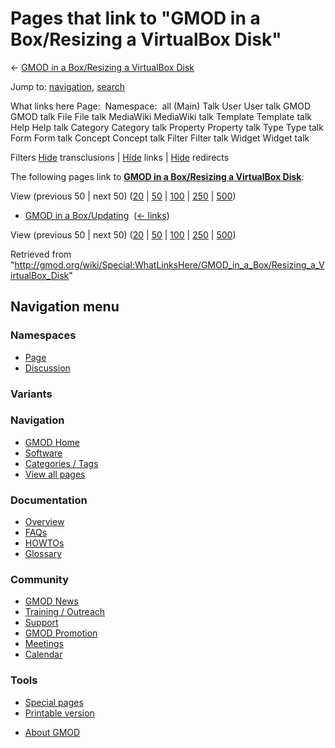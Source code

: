 <div id="mw-page-base" class="noprint">

</div>

<div id="mw-head-base" class="noprint">

</div>

<div id="content" class="mw-body" role="main">

<span id="top"></span>

<div id="mw-js-message" style="display:none;">

</div>



# <span dir="auto">Pages that link to "GMOD in a Box/Resizing a VirtualBox Disk"</span>

<div id="bodyContent">

<div id="contentSub">

← [GMOD in a Box/Resizing a VirtualBox
Disk](/wiki/GMOD_in_a_Box/Resizing_a_VirtualBox_Disk "GMOD in a Box/Resizing a VirtualBox Disk")

</div>

<div id="jump-to-nav" class="mw-jump">

Jump to: [navigation](#mw-navigation), [search](#p-search)

</div>

<div id="mw-content-text">

What links here Page:  Namespace:  all (Main) Talk User User talk GMOD
GMOD talk File File talk MediaWiki MediaWiki talk Template Template talk
Help Help talk Category Category talk Property Property talk Type Type
talk Form Form talk Concept Concept talk Filter Filter talk Widget
Widget talk

Filters
[Hide](/mediawiki/index.php?title=Special:WhatLinksHere/GMOD_in_a_Box/Resizing_a_VirtualBox_Disk&hidetrans=1 "Special:WhatLinksHere/GMOD in a Box/Resizing a VirtualBox Disk")
transclusions \|
[Hide](/mediawiki/index.php?title=Special:WhatLinksHere/GMOD_in_a_Box/Resizing_a_VirtualBox_Disk&hidelinks=1 "Special:WhatLinksHere/GMOD in a Box/Resizing a VirtualBox Disk")
links \|
[Hide](/mediawiki/index.php?title=Special:WhatLinksHere/GMOD_in_a_Box/Resizing_a_VirtualBox_Disk&hideredirs=1 "Special:WhatLinksHere/GMOD in a Box/Resizing a VirtualBox Disk")
redirects

The following pages link to **[GMOD in a Box/Resizing a VirtualBox
Disk](/wiki/GMOD_in_a_Box/Resizing_a_VirtualBox_Disk "GMOD in a Box/Resizing a VirtualBox Disk")**:

View (previous 50 \| next 50)
([20](/mediawiki/index.php?title=Special:WhatLinksHere/GMOD_in_a_Box/Resizing_a_VirtualBox_Disk&limit=20 "Special:WhatLinksHere/GMOD in a Box/Resizing a VirtualBox Disk")
\|
[50](/mediawiki/index.php?title=Special:WhatLinksHere/GMOD_in_a_Box/Resizing_a_VirtualBox_Disk&limit=50 "Special:WhatLinksHere/GMOD in a Box/Resizing a VirtualBox Disk")
\|
[100](/mediawiki/index.php?title=Special:WhatLinksHere/GMOD_in_a_Box/Resizing_a_VirtualBox_Disk&limit=100 "Special:WhatLinksHere/GMOD in a Box/Resizing a VirtualBox Disk")
\|
[250](/mediawiki/index.php?title=Special:WhatLinksHere/GMOD_in_a_Box/Resizing_a_VirtualBox_Disk&limit=250 "Special:WhatLinksHere/GMOD in a Box/Resizing a VirtualBox Disk")
\|
[500](/mediawiki/index.php?title=Special:WhatLinksHere/GMOD_in_a_Box/Resizing_a_VirtualBox_Disk&limit=500 "Special:WhatLinksHere/GMOD in a Box/Resizing a VirtualBox Disk"))

- [GMOD in a
  Box/Updating](/wiki/GMOD_in_a_Box/Updating "GMOD in a Box/Updating") ‎
  <span class="mw-whatlinkshere-tools">([←
  links](/mediawiki/index.php?title=Special:WhatLinksHere&target=GMOD+in+a+Box%2FUpdating "Special:WhatLinksHere"))</span>

View (previous 50 \| next 50)
([20](/mediawiki/index.php?title=Special:WhatLinksHere/GMOD_in_a_Box/Resizing_a_VirtualBox_Disk&limit=20 "Special:WhatLinksHere/GMOD in a Box/Resizing a VirtualBox Disk")
\|
[50](/mediawiki/index.php?title=Special:WhatLinksHere/GMOD_in_a_Box/Resizing_a_VirtualBox_Disk&limit=50 "Special:WhatLinksHere/GMOD in a Box/Resizing a VirtualBox Disk")
\|
[100](/mediawiki/index.php?title=Special:WhatLinksHere/GMOD_in_a_Box/Resizing_a_VirtualBox_Disk&limit=100 "Special:WhatLinksHere/GMOD in a Box/Resizing a VirtualBox Disk")
\|
[250](/mediawiki/index.php?title=Special:WhatLinksHere/GMOD_in_a_Box/Resizing_a_VirtualBox_Disk&limit=250 "Special:WhatLinksHere/GMOD in a Box/Resizing a VirtualBox Disk")
\|
[500](/mediawiki/index.php?title=Special:WhatLinksHere/GMOD_in_a_Box/Resizing_a_VirtualBox_Disk&limit=500 "Special:WhatLinksHere/GMOD in a Box/Resizing a VirtualBox Disk"))

</div>

<div class="printfooter">

Retrieved from
"<http://gmod.org/wiki/Special:WhatLinksHere/GMOD_in_a_Box/Resizing_a_VirtualBox_Disk>"

</div>

<div id="catlinks" class="catlinks catlinks-allhidden">

</div>

<div class="visualClear">

</div>

</div>

</div>

<div id="mw-navigation">

## Navigation menu

<div id="mw-head">



<div id="left-navigation">

<div id="p-namespaces" class="vectorTabs" role="navigation"
aria-labelledby="p-namespaces-label">

### Namespaces

- <span id="ca-nstab-main"><a href="/wiki/GMOD_in_a_Box/Resizing_a_VirtualBox_Disk" accesskey="c"
  title="View the content page [c]">Page</a></span>
- <span id="ca-talk"><a
  href="/mediawiki/index.php?title=Talk:GMOD_in_a_Box/Resizing_a_VirtualBox_Disk&amp;action=edit&amp;redlink=1"
  accesskey="t"
  title="Discussion about the content page [t]">Discussion</a></span>

</div>

<div id="p-variants" class="vectorMenu emptyPortlet" role="navigation"
aria-labelledby="p-variants-label">

### 

### Variants[](#)

<div class="menu">

</div>

</div>

</div>





</div>

</div>

</div>

<div id="mw-panel">

<div id="p-logo" role="banner">

<a href="/wiki/Main_Page"
style="background-image: url(http://gmod.org/images/GMOD-cogs.png);"
title="Visit the main page"></a>

</div>

<div id="p-Navigation" class="portal" role="navigation"
aria-labelledby="p-Navigation-label">

### Navigation

<div class="body">

- <span id="n-GMOD-Home">[GMOD Home](/wiki/Main_Page)</span>
- <span id="n-Software">[Software](/wiki/GMOD_Components)</span>
- <span id="n-Categories-.2F-Tags">[Categories /
  Tags](/wiki/Categories)</span>
- <span id="n-View-all-pages">[View all
  pages](/wiki/Special:AllPages)</span>

</div>

</div>

<div id="p-Documentation" class="portal" role="navigation"
aria-labelledby="p-Documentation-label">

### Documentation

<div class="body">

- <span id="n-Overview">[Overview](/wiki/Overview)</span>
- <span id="n-FAQs">[FAQs](/wiki/Category:FAQ)</span>
- <span id="n-HOWTOs">[HOWTOs](/wiki/Category:HOWTO)</span>
- <span id="n-Glossary">[Glossary](/wiki/Glossary)</span>

</div>

</div>

<div id="p-Community" class="portal" role="navigation"
aria-labelledby="p-Community-label">

### Community

<div class="body">

- <span id="n-GMOD-News">[GMOD News](/wiki/GMOD_News)</span>
- <span id="n-Training-.2F-Outreach">[Training /
  Outreach](/wiki/Training_and_Outreach)</span>
- <span id="n-Support">[Support](/wiki/Support)</span>
- <span id="n-GMOD-Promotion">[GMOD
  Promotion](/wiki/GMOD_Promotion)</span>
- <span id="n-Meetings">[Meetings](/wiki/Meetings)</span>
- <span id="n-Calendar">[Calendar](/wiki/Calendar)</span>

</div>

</div>

<div id="p-tb" class="portal" role="navigation"
aria-labelledby="p-tb-label">

### Tools

<div class="body">

- <span id="t-specialpages"><a href="/wiki/Special:SpecialPages" accesskey="q"
  title="A list of all special pages [q]">Special pages</a></span>
- <span id="t-print"><a
  href="/mediawiki/index.php?title=Special:WhatLinksHere/GMOD_in_a_Box/Resizing_a_VirtualBox_Disk&amp;printable=yes"
  rel="alternate" accesskey="p"
  title="Printable version of this page [p]">Printable version</a></span>

</div>

</div>

</div>

</div>

<div id="footer" role="contentinfo">

- <span id="footer-places-about">[About
  GMOD](/wiki/GMOD:About "GMOD:About")</span>

<!-- -->






</div>

